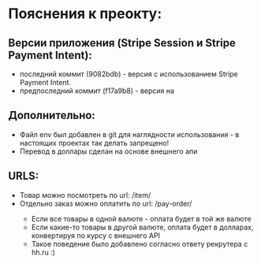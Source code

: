 # Пояснения к преокту:
## Версии приложения (Stripe Session и Stripe Payment Intent):
* последний коммит (9082bdb) - версия с использованием Stripe Payment Intent.
* предпоследний коммит (f17a9b8) - версия на
## Дополнительно:
* Файл env был добавлен в git для наглядности использования - в настоящих проектах так делать запрещено! 
* Перевод в доллары сделан на основе внешнего апи
## URLS:
* Товар можно посмотреть по url: /item/<id>
* Отдельно заказ можно оплатить по url: /pay-order/<id>
    - Если все товары в одной валюте - оплата будет в той же валюте
    - Если какие-то товары в другой валюте, оплата будет в долларах, конвертируя по курсу с внешнего API
    - Такое поведение было добавлено согласно ответу рекрутера с hh.ru :) 
